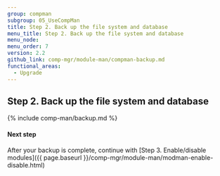 ```yaml
---
group: compman
subgroup: 05_UseCompMan
title: Step 2. Back up the file system and database
menu_title: Step 2. Back up the file system and database
menu_node:
menu_order: 7
version: 2.2
github_link: comp-mgr/module-man/compman-backup.md
functional_areas:
  - Upgrade
---
```


## Step 2. Back up the file system and database

{% include comp-man/backup.md %}

#### Next step

After your backup is complete, continue with [Step 3. Enable/disable modules]({{ page.baseurl }}/comp-mgr/module-man/modman-enable-disable.html)

